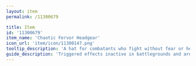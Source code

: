 ```yaml
---
layout: item
permalink: /11300679

title: Item
id: '11300679'
item_name: 'Chaotic Fervor Headgear'
icon_url: 'item/icon/11300147.png'
tooltip_description: 'A hat for combatants who fight without fear or hesitation.'
guide_description: 'Triggered effects inactive in battlegrounds and arenas.'
---
```


